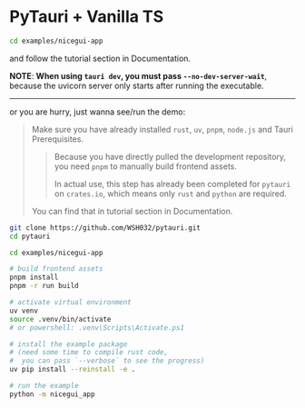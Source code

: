 # PyTauri + Vanilla TS

```bash
cd examples/nicegui-app
```

and follow the tutorial section in Documentation.

**NOTE**: **When using `tauri dev`, you must pass `--no-dev-server-wait`**, because the uvicorn server only starts after running the executable.

---

or you are hurry, just wanna see/run the demo:

> Make sure you have already installed `rust`, `uv`, `pnpm`, `node.js` and Tauri Prerequisites.
>
> > Because you have directly pulled the development repository, you need `pnpm` to manually build frontend assets.
> >
> > In actual use, this step has already been completed for `pytauri` on `crates.io`, which means only `rust` and `python` are required.
>
> You can find that in tutorial section in Documentation.

```bash
git clone https://github.com/WSH032/pytauri.git
cd pytauri

cd examples/nicegui-app

# build frontend assets
pnpm install
pnpm -r run build

# activate virtual environment
uv venv
source .venv/bin/activate
# or powershell: .venv\Scripts\Activate.ps1

# install the example package
# (need some time to compile rust code,
#  you can pass `--verbose` to see the progress)
uv pip install --reinstall -e .

# run the example
python -m nicegui_app
```
